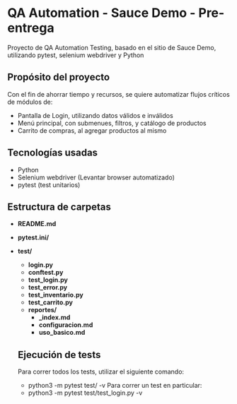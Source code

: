 # QA Automation - Sauce Demo - Pre-entrega
Proyecto de QA Automation Testing, basado en el sitio de Sauce Demo, utilizando pytest, selenium webdriver y Python

## Propósito del proyecto
Con el fin de ahorrar tiempo y recursos, se quiere automatizar flujos críticos de módulos de:
 - Pantalla de Login, utilizando datos válidos e inválidos
 - Menú principal, con submenues, filtros, y catálogo de productos
 - Carrito de compras, al agregar productos al mismo

## Tecnologías usadas
* Python
* Selenium webdriver (Levantar browser automatizado)
* pytest (test unitarios)
  

## Estructura de carpetas

- **README.md**
- **pytest.ini/**
- **test/**
    - **login.py**
    - **conftest.py**
    - **test_login.py**
    - **test_error.py**
    - **test_inventario.py**
    - **test_carrito.py**
    - **reportes/**
        - **_index.md**
        - **configuracion.md**
        - **uso_basico.md**

  ## Ejecución de tests
  Para correr todos los tests, utilizar el siguiente comando:
  * python3 -m pytest test/ -v
  Para correr un test en particular:
  * python3 -m pytest test/test_login.py -v
 
    
